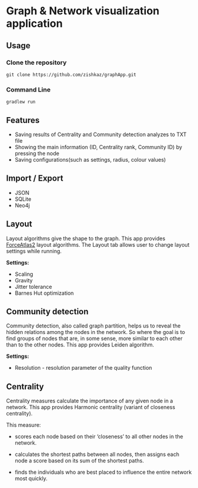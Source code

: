 # Graph & Network visualization application

## Usage

### Clone the repository
```
git clone https://github.com/zishkaz/graphApp.git
```

### Command Line
```
gradlew run
```

## Features

- Saving results of Centrality and Community detection analyzes to TXT file
- Showing the main information (ID, Centrality rank, Community ID) by pressing the node
- Saving configurations(such as settings, radius, colour values)

## Import / Export
- JSON
- SQLite
- Neo4j

## Layout

Layout algorithms give the shape to the graph. 
This app provides [ForceAtlas2](https://journals.plos.org/plosone/article?id=10.1371/journal.pone.0098679) layout algorithms. 
The Layout tab allows user to change layout settings while running.

**Settings:**
- Scaling
- Gravity 
- Jitter tolerance
- Barnes Hut optimization

## Community detection
Community detection, also called graph partition,
helps us to reveal the hidden relations among the nodes in the network.
So where the goal is to find groups of nodes 
that are, in some sense, more similar to each other than to the other nodes.
This app provides Leiden algorithm.

**Settings:**
- Resolution - resolution parameter of the quality function
## Centrality

Centrality measures calculate the importance 
of any given node in a network.
This app provides Harmonic centrality (variant of closeness centrality).

This measure:
- scores each node based on their ‘closeness’ to
all other nodes in the network.

- calculates the shortest paths between all nodes,
then assigns each node a score based on its sum of the shortest paths.

- finds the individuals who are best placed to influence
the entire network most quickly.
